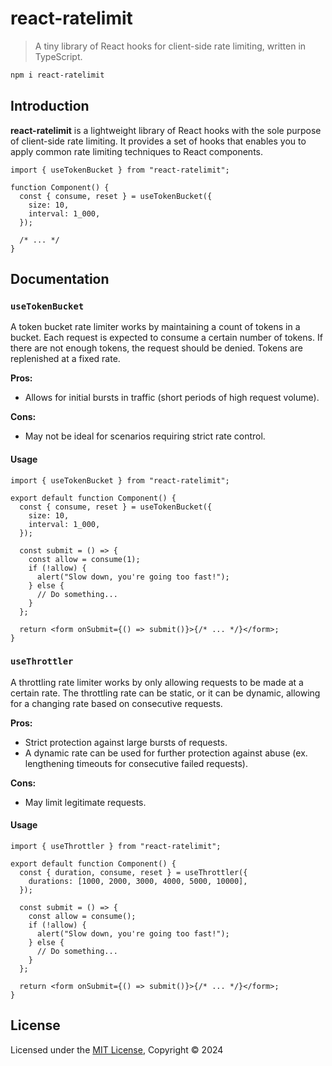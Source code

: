 # react-ratelimit

> A tiny library of React hooks for client-side rate limiting, written in TypeScript.

```bash
npm i react-ratelimit
```

## Introduction

**react-ratelimit** is a lightweight library of React hooks with the sole purpose of client-side rate limiting. It provides a set of hooks that enables you to apply common rate limiting techniques to React components.

```tsx
import { useTokenBucket } from "react-ratelimit";

function Component() {
  const { consume, reset } = useTokenBucket({
    size: 10,
    interval: 1_000,
  });

  /* ... */
}
```

## Documentation

### `useTokenBucket`

A token bucket rate limiter works by maintaining a count of tokens in a bucket. Each request is expected to consume a certain number of tokens. If there are not enough tokens, the request should be denied. Tokens are replenished at a fixed rate.

**Pros:**

- Allows for initial bursts in traffic (short periods of high request volume).

**Cons:**

- May not be ideal for scenarios requiring strict rate control.

#### Usage

```tsx
import { useTokenBucket } from "react-ratelimit";

export default function Component() {
  const { consume, reset } = useTokenBucket({
    size: 10,
    interval: 1_000,
  });

  const submit = () => {
    const allow = consume(1);
    if (!allow) {
      alert("Slow down, you're going too fast!");
    } else {
      // Do something...
    }
  };

  return <form onSubmit={() => submit()}>{/* ... */}</form>;
}
```

### `useThrottler`

A throttling rate limiter works by only allowing requests to be made at a certain rate. The throttling rate can be static, or it can be dynamic, allowing for a changing rate based on consecutive requests.

**Pros:**

- Strict protection against large bursts of requests.
- A dynamic rate can be used for further protection against abuse (ex. lengthening timeouts for consecutive failed requests).

**Cons:**

- May limit legitimate requests.

#### Usage

```tsx
import { useThrottler } from "react-ratelimit";

export default function Component() {
  const { duration, consume, reset } = useThrottler({
    durations: [1000, 2000, 3000, 4000, 5000, 10000],
  });

  const submit = () => {
    const allow = consume();
    if (!allow) {
      alert("Slow down, you're going too fast!");
    } else {
      // Do something...
    }
  };

  return <form onSubmit={() => submit()}>{/* ... */}</form>;
}
```

## License

Licensed under the [MIT License](LICENSE), Copyright © 2024
